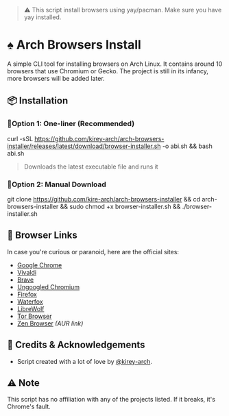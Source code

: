 > ⚠️ This script install browsers using yay/pacman. Make sure you have yay installed.

# ♠️ Arch Browsers Install

A simple CLI tool for installing browsers on Arch Linux.
It contains around 10 browsers that use Chromium or Gecko.
The project is still in its infancy, more browsers will be added later.

## 📦 Installation

### 🔹Option 1: One-liner (Recommended)

curl -sSL https://github.com/kirey-arch/arch-browsers-installer/releases/latest/download/browser-installer.sh -o abi.sh && bash abi.sh

> Downloads the latest executable file and runs it

### 🔹Option 2: Manual Download

git clone https://github.com/kire-arch/arch-browsers-installer && cd arch-browsers-installer && sudo chmod +x browser-installer.sh && ./browser-installer.sh

## 🔗 Browser Links

In case you're curious or paranoid, here are the official sites:

- [Google Chrome](https://www.google.com/chrome/)
- [Vivaldi](https://vivaldi.com/)
- [Brave](https://brave.com/)
- [Ungoogled Chromium](https://github.com/ungoogled-software/ungoogled-chromium)
- [Firefox](https://www.mozilla.org/firefox/)
- [Waterfox](https://www.waterfox.net/)
- [LibreWolf](https://librewolf.net/)
- [Tor Browser](https://www.torproject.org/)
- [Zen Browser](https://aur.archlinux.org/packages/zen-browser-bin) *(AUR link)*

## 🙏 Credits & Acknowledgements

- Script created with a lot of love by [@kirey-arch](https://github.com/kirey-arch).

## ⚠️ Note

This script has no affiliation with any of the projects listed.
If it breaks, it's Chrome's fault.
